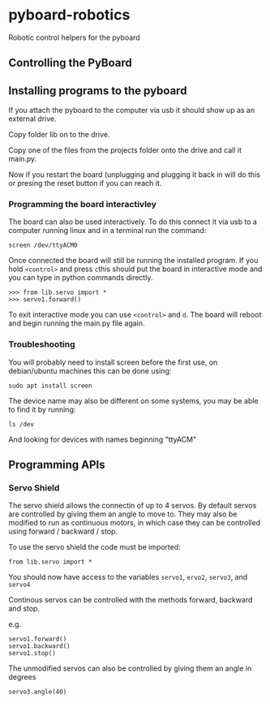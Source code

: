 # pyboard-robotics
Robotic control helpers  for the pyboard

## Controlling the PyBoard
## Installing programs to the pyboard

If you attach the pyboard to the computer via usb it should show up as an external drive.

Copy folder lib on to the drive.

Copy one of the files from the projects folder onto the drive and call it main.py.

Now if you restart the board (unplugging and plugging it back in will do this or presing the reset button if you can reach it.

### Programming the board interactivley

The board can also be used interactively.  To do this connect it via usb to a computer running linux and in a terminal run the command:

    screen /dev/ttyACM0

Once connected the board will still be running the installed program.  If you hold ``<control>`` and press ``c``this should put the board in  interactive mode and you can type in python commands directly.

    >>> from lib.servo import *
    >>> servo1.forward()

To exit interactive mode you can use ``<control>`` and ``d``.  The board will reboot and begin running the main.py file again.

### Troubleshooting

You will probably need to install screen before the first use, on debian/ubuntu machines this can be done using:

    sudo apt install screen

The device name may also be different on some systems, you may be able to find it by running:

    ls /dev

And looking for devices with names beginning "ttyACM"

## Programming APIs
### Servo Shield

The servo shield allows the connectin of up to 4 servos.  By default servos are controlled by giving them an angle to move to.  They may also be modified to run as continuous motors, in which case they can be controlled using forward / backward / stop.

To use the servo shield the code must be imported:

    from lib.servo import *

You should now have access to the variables ``servo1``, ``ervo2``, ``servo3``, and ``servo4``

 Continous servos can be controlled with the methods forward, backward and stop.

e.g.

    servo1.forward()
    servo1.backward()
    servo1.stop()

The unmodified servos can also be controlled by giving them an angle in degrees

    servo3.angle(40)

